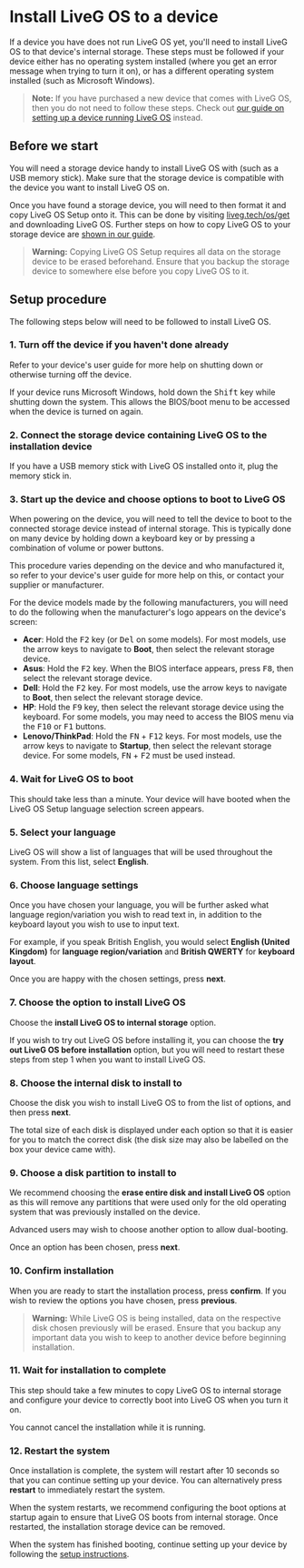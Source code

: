 # Install LiveG OS to a device
If a device you have does not run LiveG OS yet, you'll need to install LiveG OS to that device's internal storage. These steps must be followed if your device either has no operating system installed (where you get an error message when trying to turn it on), or has a different operating system installed (such as Microsoft Windows).

> **Note:** If you have purchased a new device that comes with LiveG OS, then you do not need to follow these steps. Check out [our guide on setting up a device running LiveG OS](setup.md) instead.

## Before we start
You will need a storage device handy to install LiveG OS with (such as a USB memory stick). Make sure that the storage device is compatible with the device you want to install LiveG OS on.

Once you have found a storage device, you will need to then format it and copy LiveG OS Setup onto it. This can be done by visiting [liveg.tech/os/get](https://liveg.tech/os/get) and downloading LiveG OS. Further steps on how to copy LiveG OS to your storage device are [shown in our guide](createmedia.md).

> **Warning:** Copying LiveG OS Setup requires all data on the storage device to be erased beforehand. Ensure that you backup the storage device to somewhere else before you copy LiveG OS to it.

## Setup procedure
The following steps below will need to be followed to install LiveG OS.

### 1. Turn off the device if you haven't done already
Refer to your device's user guide for more help on shutting down or otherwise turning off the device.

If your device runs Microsoft Windows, hold down the <kbd>Shift</kbd> key while shutting down the system. This allows the BIOS/boot menu to be accessed when the device is turned on again.

### 2. Connect the storage device containing LiveG OS to the installation device
If you have a USB memory stick with LiveG OS installed onto it, plug the memory stick in.

### 3. Start up the device and choose options to boot to LiveG OS
When powering on the device, you will need to tell the device to boot to the connected storage device instead of internal storage. This is typically done on many device by holding down a keyboard key or by pressing a combination of volume or power buttons.

This procedure varies depending on the device and who manufactured it, so refer to your device's user guide for more help on this, or contact your supplier or manufacturer.

For the device models made by the following manufacturers, you will need to do the following when the manufacturer's logo appears on the device's screen:

* **Acer**: Hold the <kbd>F2</kbd> key (or <kbd>Del</kbd> on some models). For most models, use the arrow keys to navigate to **Boot**, then select the relevant storage device.
* **Asus**: Hold the <kbd>F2</kbd> key. When the BIOS interface appears, press <kbd>F8</kbd>, then select the relevant storage device.
* **Dell**: Hold the <kbd>F2</kbd> key. For most models, use the arrow keys to navigate to **Boot**, then select the relevant storage device.
* **HP**: Hold the <kbd>F9</kbd> key, then select the relevant storage device using the keyboard. For some models, you may need to access the BIOS menu via the <kbd>F10</kbd> or <kbd>F1</kbd> buttons.
* **Lenovo/ThinkPad**: Hold the <kbd>FN</kbd> + <kbd>F12</kbd> keys. For most models, use the arrow keys to navigate to **Startup**, then select the relevant storage device. For some models, <kbd>FN</kbd> + <kbd>F2</kbd> must be used instead.

### 4. Wait for LiveG OS to boot
This should take less than a minute. Your device will have booted when the LiveG OS Setup language selection screen appears.

### 5. Select your language
LiveG OS will show a list of languages that will be used throughout the system. From this list, select **English**.

### 6. Choose language settings
Once you have chosen your language, you will be further asked what language region/variation you wish to read text in, in addition to the keyboard layout you wish to use to input text.

For example, if you speak British English, you would select **English (United Kingdom)** for **language region/variation** and **British QWERTY** for **keyboard layout**.

Once you are happy with the chosen settings, press **next**.

### 7. Choose the option to install LiveG OS
Choose the **install LiveG OS to internal storage** option.

If you wish to try out LiveG OS before installing it, you can choose the **try out LiveG OS before installation** option, but you will need to restart these steps from step 1 when you want to install LiveG OS.

### 8. Choose the internal disk to install to
Choose the disk you wish to install LiveG OS to from the list of options, and then press **next**.

The total size of each disk is displayed under each option so that it is easier for you to match the correct disk (the disk size may also be labelled on the box your device came with).

### 9. Choose a disk partition to install to
We recommend choosing the **erase entire disk and install LiveG OS** option as this will remove any partitions that were used only for the old operating system that was previously installed on the device.

Advanced users may wish to choose another option to allow dual-booting.

Once an option has been chosen, press **next**.

### 10. Confirm installation
When you are ready to start the installation process, press **confirm**. If you wish to review the options you have chosen, press **previous**.

> **Warning:** While LiveG OS is being installed, data on the respective disk chosen previously will be erased. Ensure that you backup any important data you wish to keep to another device before beginning installation.

### 11. Wait for installation to complete
This step should take a few minutes to copy LiveG OS to internal storage and configure your device to correctly boot into LiveG OS when you turn it on.

You cannot cancel the installation while it is running.

### 12. Restart the system
Once installation is complete, the system will restart after 10 seconds so that you can continue setting up your device. You can alternatively press **restart** to immediately restart the system.

When the system restarts, we recommend configuring the boot options at startup again to ensure that LiveG OS boots from internal storage. Once restarted, the installation storage device can be removed.

When the system has finished booting, continue setting up your device by following the [setup instructions](setup.md).